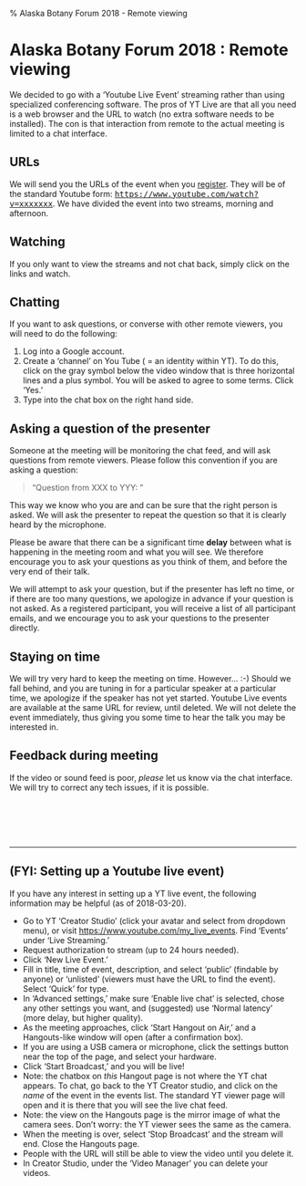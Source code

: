 % Alaska Botany Forum 2018 - Remote viewing

# Alaska Botany Forum 2018 : Remote viewing

We decided to go with a ‘Youtube Live Event’ streaming rather than
using specialized conferencing software. The pros of YT Live are that
all you need is a web browser and the URL to watch (no extra software
needs to be installed). The con is that interaction from remote to the
actual meeting is limited to a chat interface.

## URLs

We will send you the URLs of the event when you
[register](akbf2018.html#register). They will be of the standard
Youtube form: <tt>https://www.youtube.com/watch?v=xxxxxxx</tt>. We have divided the event into two streams, morning and afternoon.

## Watching

If you only want to view the streams and not chat back, simply click on the
links and watch.

## Chatting

If you want to ask questions, or converse with other remote viewers, you will need to do the following:

 1. Log into a Google account.
 2. Create a ‘channel’ on You Tube ( = an identity within YT). To do
    this, click on the gray symbol below the video window that is three
    horizontal lines and a plus symbol. You will be asked to agree to
    some terms. Click ‘Yes.’
 3. Type into the chat box on the right hand side.

## Asking a question of the presenter

Someone at the meeting will be monitoring the chat feed, and will ask
questions from remote viewers.  Please follow this convention if you
are asking a question:

> “Question from XXX to YYY: <your questions>”

This way we know who you are and can be sure that the right person is
asked. We will ask the presenter to repeat the question so that it is
clearly heard by the microphone. 

Please be aware that there can be a significant time **delay**
between what is happening in the meeting room and what you will
see. We therefore encourage you to ask your questions as you think of
them, and before the very end of their talk.

We will attempt to ask your question, but if the presenter has left no
time, or if there are too many questions, we apologize in advance if
your question is not asked. As a registered participant, you will
receive a list of all participant emails, and we encourage you to ask
your questions to the presenter directly.

## Staying on time

We will try very hard to keep the meeting on time. However... :-)
Should we fall behind, and you are tuning in for a particular speaker
at a particular time, we apologize if the speaker has not yet started.
Youtube Live events are available at the same URL for review, until
deleted. We will not delete the event immediately, thus giving you
some time to hear the talk you may be interested in.

## Feedback during meeting

If the video or sound feed is poor, _please_ let us know via the chat
interface. We will try to correct any tech issues, if it is possible.

<br/><br/><br/><br/>

----

## (FYI: Setting up a Youtube live event)

If you have any interest in setting up a YT live event, the following
information may be helpful (as of 2018-03-20).

 * Go to YT ‘Creator Studio’ (click your avatar and select from dropdown
   menu), or visit <https://www.youtube.com/my_live_events>. Find
   ‘Events’ under ‘Live Streaming.’
 * Request authorization to stream (up to 24 hours needed).
 * Click ‘New Live Event.’
 * Fill in title, time of event, description, and select ‘public’
   (findable by anyone) or ‘unlisted’ (viewers must have the URL to
   find the event). Select ‘Quick’ for type.
 * In ‘Advanced settings,’ make sure ‘Enable live chat’ is selected,
   chose any other settings you want, and (suggested) use ‘Normal
   latency’ (more delay, but higher quality).
 * As the meeting approaches, click ‘Start Hangout on Air,’ and a
   Hangouts-like window will open (after a confirmation box).
 * If you are using a USB camera or microphone, click the settings
   button near the top of the page, and select your hardware.
 * Click ‘Start Broadcast,’ and you will be live!
 * Note: the chatbox on _this_ Hangout page is not where the YT chat
   appears. To chat, go back to the YT Creator studio, and click on
   the _name_ of the event in the events list. The standard YT viewer
   page will open and it is there that you will see the live chat
   feed.
 * Note: the view on the Hangouts page is the mirror image of what the
   camera sees. Don’t worry: the YT viewer sees the same as the camera. 
 * When the meeting is over, select ‘Stop Broadcast’ and the stream
   will end. Close the Hangouts page.
 * People with the URL will still be able to view the video until you delete it.
 * In Creator Studio, under the ‘Video Manager’ you can delete your videos.

